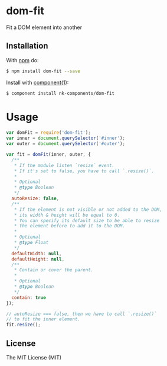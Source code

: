 # dom-fit

Fit a DOM element into another

## Installation

With [npm](http://npmjs.org) do:

```bash
$ npm install dom-fit --save
```

Install with [component(1)](http://component.io):

```bash
$ component install nk-components/dom-fit
```

# Usage

```js
var domFit = require('dom-fit');
var inner = document.querySelector('#inner');
var outer = document.querySelector('#outer');

var fit = domFit(inner, outer, {
  /**
   * If the module listen `resize` event.
   * If it's set to false, you have to call `.resize()`.
   *
   * Optional
   * @type Boolean
   */
  autoResize: false,
  /**
   * If the element is not visible or not added to the DOM,
   * its width & height will be equal to 0.
   * You can specify its default size to be able to resize
   * the element before to add it to the DOM.
   *
   * Optional
   * @type Float
   */
  defaultWidth: null,
  defaultHeight: null,
  /**
   * Contain or cover the parent.
   *
   * Optional
   * @type Boolean
   */
  contain: true
});

// autoResize === false, then we have to call `.resize()`
// to fit the inner element.
fit.resize();
```

## License

The MIT License (MIT)
